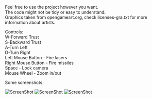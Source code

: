 Feel free to use the project however you want.  
The code might not be tidy or easy to understand.   
Graphics taken from opengameart.org, check licenses-gra.txt for more information about artists.

Controls:   
W-Forward Trust  
S-Backward Trust  
A-Turn Left  
D-Turn Right  
Left Mouse Button - Fire lasers  
Right Mouse Button - Fire missiles  
Space - Lock camera  
Mouse Wheel - Zoom in/out  

Some screenshots:

![ScreenShot](http://i.imgur.com/JtMBoTO.png)
![ScreenShot](http://i.imgur.com/wUOPXem.png)
![ScreenShot](http://i.imgur.com/463WzCA.png)
